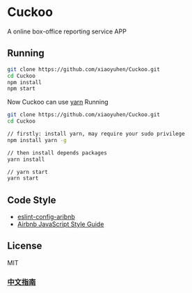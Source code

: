 # Cuckoo

A online box-office reporting service APP

## Running

``` bash
git clone https://github.com/xiaoyuhen/Cuckoo.git
cd Cuckoo
npm install
npm start
```

Now Cuckoo can use [yarn](https://github.com/yarnpkg/yarn) Running

``` bash
git clone https://github.com/xiaoyuhen/Cuckoo.git
cd Cuckoo

// firstly: install yarn, may require your sudo privilege
npm install yarn -g

// then install depends packages
yarn install

// yarn start
yarn start

```

## Code Style

* [eslint-config-aribnb](https://github.com/airbnb/javascript/tree/master/packages/eslint-config-airbnb)
* [Airbnb JavaScript Style Guide](https://github.com/airbnb/javascript)

## License

MIT

### [中文指南](README_CN.md)
